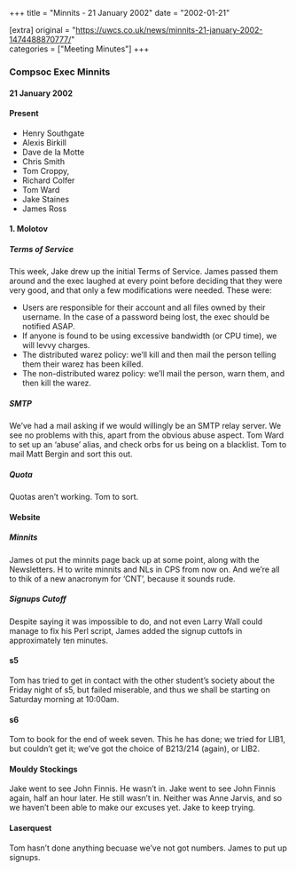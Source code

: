 +++
title = "Minnits - 21 January 2002"
date = "2002-01-21"

[extra]
original = "https://uwcs.co.uk/news/minnits-21-january-2002-1474488870777/"    
categories = ["Meeting Minutes"]
+++

### Compsoc Exec Minnits

#### 21 January 2002

#### Present

  - Henry Southgate
  - Alexis Birkill
  - Dave de la Motte
  - Chris Smith
  - Tom Croppy,
  - Richard Colfer
  - Tom Ward
  - Jake Staines
  - James Ross

#### 1\. Molotov

##### Terms of Service

This week, Jake drew up the initial Terms of Service. James passed them around and the exec laughed at every point before deciding that they were very good, and that only a few modifications were needed. These were:

  - Users are responsible for their account and all files owned by their username. In the case of a password being lost, the exec should be notified ASAP.
  - If anyone is found to be using excessive bandwidth (or CPU time), we will levvy charges.
  - The distributed warez policy: we’ll kill and then mail the person telling them their warez has been killed.
  - The non-distributed warez policy: we’ll mail the person, warn them, and then kill the warez.

##### SMTP

We’ve had a mail asking if we would willingly be an SMTP relay server. We see no problems with this, apart from the obvious abuse aspect. Tom Ward to set up an ‘abuse’ alias, and check orbs for us being on a blacklist. Tom to mail Matt Bergin and sort this out.

##### Quota

Quotas aren’t working. Tom to sort.

#### Website

##### Minnits

James ot put the minnits page back up at some point, along with the Newsletters. H to write minnits and NLs in CPS from now on. And we’re all to thik of a new anacronym for ‘CNT’, because it sounds rude.

##### Signups Cutoff

Despite saying it was impossible to do, and not even Larry Wall could manage to fix his Perl script, James added the signup cuttofs in approximately ten minutes.

#### s5

Tom has tried to get in contact with the other student’s society about the Friday night of s5, but failed miserable, and thus we shall be starting on Saturday morning at 10:00am.

#### s6

Tom to book for the end of week seven. This he has done; we tried for LIB1, but couldn’t get it; we’ve got the choice of B213/214 (again), or LIB2.

#### Mouldy Stockings

Jake went to see John Finnis. He wasn’t in. Jake went to see John Finnis again, half an hour later. He still wasn’t in. Neither was Anne Jarvis, and so we haven’t been able to make our excuses yet. Jake to keep trying.

#### Laserquest

Tom hasn’t done anything becuase we’ve not got numbers. James to put up signups.
